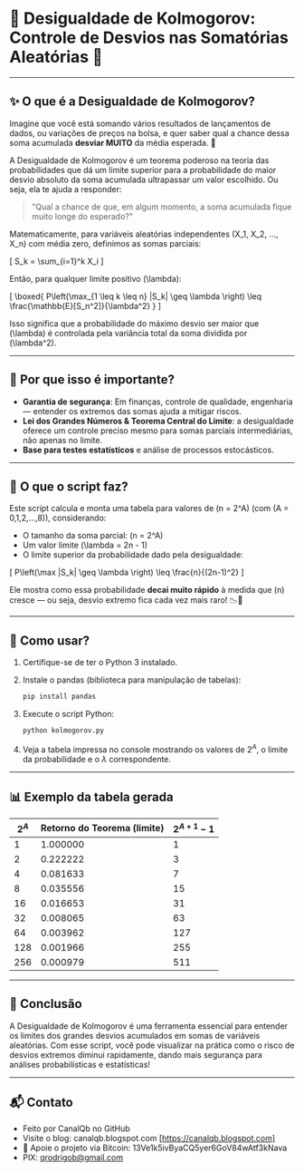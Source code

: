 # 🎲 Desigualdade de Kolmogorov: Controle de Desvios nas Somatórias Aleatórias 🚀

---

## ✨ O que é a Desigualdade de Kolmogorov?

Imagine que você está somando vários resultados de lançamentos de dados, ou variações de preços na bolsa, e quer saber qual a chance dessa soma acumulada **desviar MUITO** da média esperada. 🤔

A Desigualdade de Kolmogorov é um teorema poderoso na teoria das probabilidades que dá um limite superior para a probabilidade do maior desvio absoluto da soma acumulada ultrapassar um valor escolhido. Ou seja, ela te ajuda a responder:

> "Qual a chance de que, em algum momento, a soma acumulada fique muito longe do esperado?"

Matematicamente, para variáveis aleatórias independentes \(X_1, X_2, ..., X_n\) com média zero, definimos as somas parciais:

\[
S_k = \sum_{i=1}^k X_i
\]

Então, para qualquer limite positivo \(\lambda\):

\[
\boxed{
P\left(\max_{1 \leq k \leq n} |S_k| \geq \lambda \right) \leq \frac{\mathbb{E}[S_n^2]}{\lambda^2}
}
\]

Isso significa que a probabilidade do máximo desvio ser maior que \(\lambda\) é controlada pela variância total da soma dividida por \(\lambda^2\).


---

## 🎯 Por que isso é importante?

* **Garantia de segurança**: Em finanças, controle de qualidade, engenharia — entender os extremos das somas ajuda a mitigar riscos.
* **Lei dos Grandes Números & Teorema Central do Limite**: a desigualdade oferece um controle preciso mesmo para somas parciais intermediárias, não apenas no limite.
* **Base para testes estatísticos** e análise de processos estocásticos.

---

## 🧮 O que o script faz?

Este script calcula e monta uma tabela para valores de \(n = 2^A\) (com \(A = 0,1,2,...,8\)), considerando:

* O tamanho da soma parcial: \(n = 2^A\)
* Um valor limite \(\lambda = 2n - 1\)
* O limite superior da probabilidade dado pela desigualdade:

\[
P\left(\max |S_k| \geq \lambda \right) \leq \frac{n}{(2n-1)^2}
\]


Ele mostra como essa probabilidade **decai muito rápido** à medida que \(n\) cresce — ou seja, desvio extremo fica cada vez mais raro! 📉🎉


---

## 🚀 Como usar?

1. Certifique-se de ter o Python 3 instalado.
2. Instale o pandas (biblioteca para manipulação de tabelas):

   ```bash
   pip install pandas
   ```
3. Execute o script Python:

   ```bash
   python kolmogorov.py
   ```
4. Veja a tabela impressa no console mostrando os valores de $2^A$, o limite da probabilidade e o $\lambda$ correspondente.

---

## 📊 Exemplo da tabela gerada

| $2^A$ | Retorno do Teorema (limite) | $2^{A+1} - 1$ |
| ----- | --------------------------- | ------------- |
| 1     | 1.000000                    | 1             |
| 2     | 0.222222                    | 3             |
| 4     | 0.081633                    | 7             |
| 8     | 0.035556                    | 15            |
| 16    | 0.016653                    | 31            |
| 32    | 0.008065                    | 63            |
| 64    | 0.003962                    | 127           |
| 128   | 0.001966                    | 255           |
| 256   | 0.000979                    | 511           |

---

## 🎉 Conclusão

A Desigualdade de Kolmogorov é uma ferramenta essencial para entender os limites dos grandes desvios acumulados em somas de variáveis aleatórias. Com esse script, você pode visualizar na prática como o risco de desvios extremos diminui rapidamente, dando mais segurança para análises probabilísticas e estatísticas!

---  

## 📬 Contato

* Feito por CanalQb no GitHub 
* Visite o blog: canalqb.blogspot.com [https://canalqb.blogspot.com]
* 💸 Apoie o projeto via Bitcoin: 13Ve1k5ivByaCQ5yer6GoV84wAtf3kNava
* PIX: qrodrigob@gmail.com
